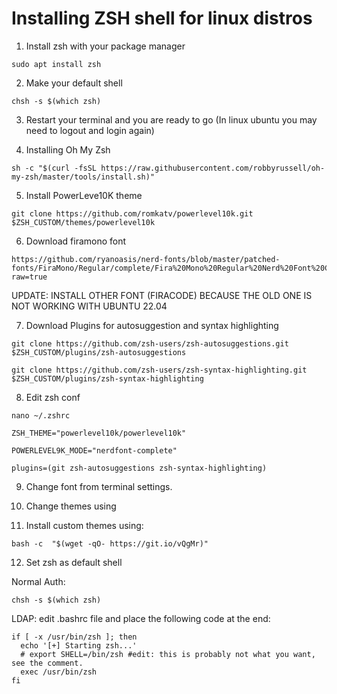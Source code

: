 # Installing ZSH shell for linux distros
1. Install zsh with your package manager
```
sudo apt install zsh
```
2. Make your default shell

```
chsh -s $(which zsh)
```

3. Restart your terminal and you are ready to go (In linux ubuntu you may need to logout and login again)

4. Installing Oh My Zsh

```
sh -c "$(curl -fsSL https://raw.githubusercontent.com/robbyrussell/oh-my-zsh/master/tools/install.sh)"
```

5. Install PowerLeve10K theme

```
git clone https://github.com/romkatv/powerlevel10k.git $ZSH_CUSTOM/themes/powerlevel10k
```

6. Download firamono font 

```
https://github.com/ryanoasis/nerd-fonts/blob/master/patched-fonts/FiraMono/Regular/complete/Fira%20Mono%20Regular%20Nerd%20Font%20Complete.otf?raw=true
```

UPDATE:
INSTALL OTHER FONT (FIRACODE) BECAUSE THE OLD ONE IS NOT WORKING WITH UBUNTU 22.04

7. Download Plugins for autosuggestion and syntax highlighting

```
git clone https://github.com/zsh-users/zsh-autosuggestions.git $ZSH_CUSTOM/plugins/zsh-autosuggestions
```

```
git clone https://github.com/zsh-users/zsh-syntax-highlighting.git $ZSH_CUSTOM/plugins/zsh-syntax-highlighting
```

8. Edit zsh conf

```
nano ~/.zshrc

ZSH_THEME="powerlevel10k/powerlevel10k"

POWERLEVEL9K_MODE="nerdfont-complete"

plugins=(git zsh-autosuggestions zsh-syntax-highlighting)
```

9. Change font from terminal settings.

10. Change themes using 

11. Install custom themes using:

```
bash -c  "$(wget -qO- https://git.io/vQgMr)"
```

12. Set zsh as default shell

Normal Auth:

```
chsh -s $(which zsh)
```

LDAP: edit .bashrc file and place the following code at the end:

```
if [ -x /usr/bin/zsh ]; then
  echo '[+] Starting zsh...'
  # export SHELL=/bin/zsh #edit: this is probably not what you want, see the comment.
  exec /usr/bin/zsh
fi
```
